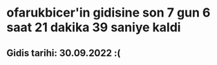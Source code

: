 # ofarukbicer'in gidisine son 7 gun 6 saat 21 dakika 39 saniye kaldi

## Gidis tarihi: 30.09.2022 :(